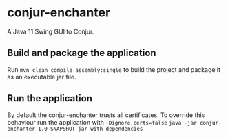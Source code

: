 # conjur-enchanter
A Java 11 Swing GUI to Conjur.

## Build and package the application
Run `mvn clean compile assembly:single` to build the project and package it as an executable jar file.

## Run the application
By default the conjur-enchanter trusts all certificates. 
To override this behaviour run the application with `-Dignore.certs=false`
`java -jar conjur-enchanter-1.0-SNAPSHOT-jar-with-dependencies` 
